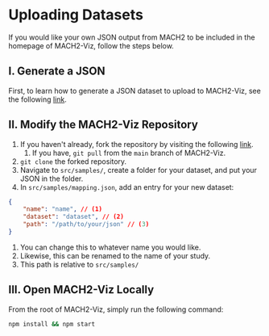 # Uploading Datasets

If you would like your own JSON output from MACH2 to be included in the homepage of MACH2-Viz, follow the steps below.

## I. Generate a JSON

First, to learn how to generate a JSON dataset to upload to MACH2-Viz, see the following [link](docs/data_preparation.md).

## II. Modify the MACH2-Viz Repository

1. If you haven't already, fork the repository by visiting the following [link](https://github.com/elkebir-group/mach2-viz/fork).
      1. If you have, `git pull` from the `main` branch of MACH2-Viz.
2. `git clone` the forked repository.
3. Navigate to `src/samples/`, create a folder for your dataset, and put your JSON in the folder.
4. In `src/samples/mapping.json`, add an entry for your new dataset:

```json
{
    "name": "name", // (1)
    "dataset": "dataset", // (2)
    "path": "/path/to/your/json" // (3)
}
```

1. You can change this to whatever name you would like.
2. Likewise, this can be renamed to the name of your study.
3. This path is relative to `src/samples/`

## III. Open MACH2-Viz Locally

From the root of MACH2-Viz, simply run the following command:

```bash
npm install && npm start
```

<!-- ## III. Make a Pull Request

Once you are done modifying the repository, submit a [pull request](https://github.com/elkebir-group/mach2-viz/pulls) -->
